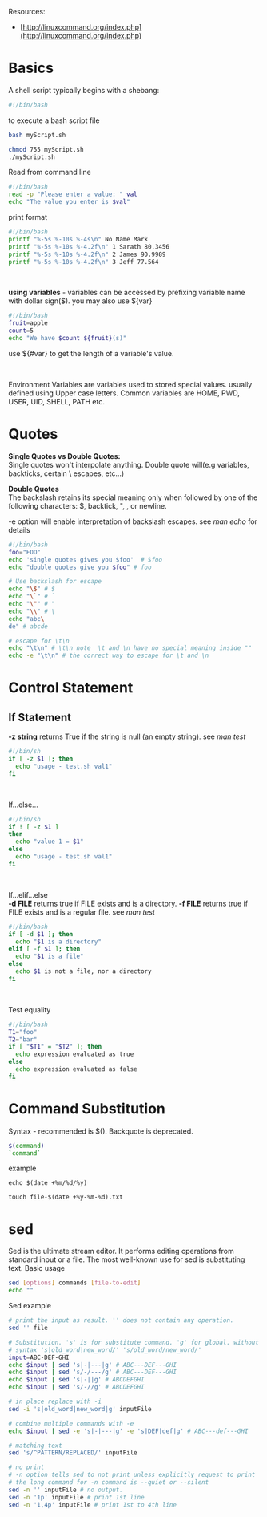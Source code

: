 Resources:
* [http://linuxcommand.org/index.php](http://linuxcommand.org/index.php)

Basics
=====================================================
A shell script typically begins with a shebang:
```bash
#!/bin/bash
```

to execute a bash script file
```bash
bash myScript.sh

chmod 755 myScript.sh
./myScript.sh
```

Read from command line
```bash
#!/bin/bash
read -p "Please enter a value: " val
echo "The value you enter is $val"
```
print format
```bash
#!/bin/bash
printf "%-5s %-10s %-4s\n" No Name Mark
printf "%-5s %-10s %-4.2f\n" 1 Sarath 80.3456
printf "%-5s %-10s %-4.2f\n" 2 James 90.9989
printf "%-5s %-10s %-4.2f\n" 3 Jeff 77.564
```


<br>

**using variables** - variables can be accessed by prefixing variable name with dollar sign($).
you may also use ${var}
```bash
#!/bin/bash
fruit=apple
count=5
echo "We have $count ${fruit}(s)"
```
use ${#var} to get the length of a variable's value.

<br>

Environment Variables are variables used to stored special values. usually defined using Upper case letters.
Common variables are HOME, PWD, USER, UID, SHELL, PATH etc.



Quotes
=====================================================
**Single Quotes vs Double Quotes:**<br>
Single quotes won't interpolate anything. Double quote will(e.g variables, backticks, certain \ escapes, etc...)

**Double Quotes**<br>
The backslash retains its special meaning only when followed by one of the following characters: $, backtick, ", \, or newline.

-e option will enable interpretation of backslash escapes. see *man echo* for details
```bash
#!/bin/bash
foo="FOO"
echo 'single quotes gives you $foo'  # $foo
echo "double quotes give you $foo" # foo

# Use backslash for escape
echo "\$" # $
echo "\`" # `
echo "\"" # "
echo "\\" # \
echo "abc\
de" # abcde

# escape for \t\n
echo "\t\n" # \t\n note  \t and \n have no special meaning inside ""
echo -e "\t\n" # the correct way to escape for \t and \n
```



Control Statement
=====================================================
## If Statement
**-z string** returns True if the string is null (an empty string). see *man test*
```bash
#!/bin/sh
if [ -z $1 ]; then
  echo "usage - test.sh val1"
fi
```
<br>

If...else...
```bash
#!/bin/sh
if ! [ -z $1 ]
then
  echo "value 1 = $1"
else
  echo "usage - test.sh val1"
fi
```
<br>

If...elif...else <br>
**-d FILE** returns true if FILE exists and is a directory.
**-f FILE** returns true if FILE exists and is a regular file. see *man test*
```bash
#!/bin/bash
if [ -d $1 ]; then
  echo "$1 is a directory"
elif [ -f $1 ]; then
  echo "$1 is a file"
else
  echo $1 is not a file, nor a directory
fi
```
<br>

Test equality
```bash
#!/bin/bash
T1="foo"
T2="bar"
if [ "$T1" = "$T2" ]; then
  echo expression evaluated as true
else
  echo expression evaluated as false
fi
```




Command Substitution
===========================================
Syntax - recommended is $(). Backquote is deprecated.
```bash
$(command)
`command`
```

example
```
echo $(date +%m/%d/%y)

touch file-$(date +%y-%m-%d).txt
```


sed
===================================================
Sed is the ultimate stream editor. It performs editing operations from standard input or a file.
The most well-known use for sed is substituting text.
Basic usage
```bash
sed [options] commands [file-to-edit]
echo ""
```

Sed example
```bash
# print the input as result. '' does not contain any operation.
sed '' file

# Substitution. 's' is for substitute command. 'g' for global. without g only the first instance is substituted
# syntax 's|old_word|new_word/' 's/old_word/new_word/'
input=ABC-DEF-GHI
echo $input | sed 's|-|---|g' # ABC---DEF---GHI
echo $input | sed 's/-/---/g' # ABC---DEF---GHI
echo $input | sed 's|-||g' # ABCDEFGHI
echo $input | sed 's/-//g' # ABCDEFGHI

# in place replace with -i
sed -i 's|old_word|new_word|g' inputFile

# combine multiple commands with -e
echo $input | sed -e 's|-|---|g' -e 's|DEF|def|g' # ABC---def---GHI

# matching text
sed 's/^PATTERN/REPLACED/' inputFile

# no print
# -n option tells sed to not print unless explicitly request to print
# the long command for -n command is --quiet or --silent
sed -n '' inputFile # no output.
sed -n '1p' inputFile # print 1st line
sed -n '1,4p' inputFile # print 1st to 4th line
```
